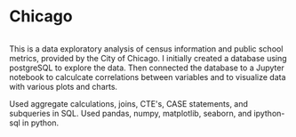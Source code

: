 # Chicago

######
This is a data exploratory analysis of census information and public school metrics, provided by the City of Chicago. I initially created a database using postgreSQL to explore the data. Then connected the database to a Jupyter notebook to calculcate correlations between variables and to visualize data with various plots and charts. 

Used aggregate calculations, joins, CTE's, CASE statements, and subqueries in SQL. Used pandas, numpy, matplotlib, seaborn, and ipython-sql in python. 
